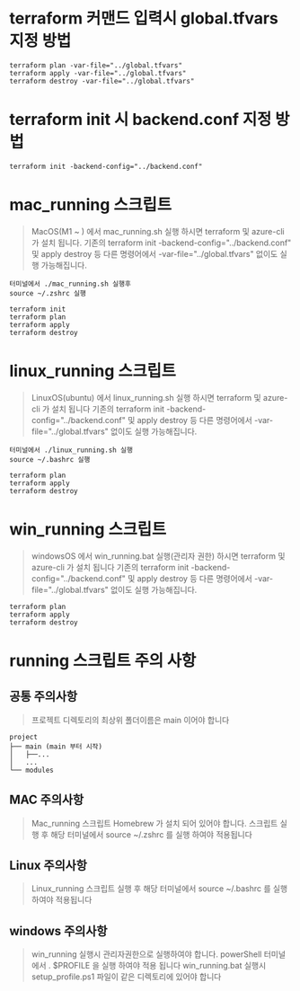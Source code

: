 # terraform 커맨드 입력시 global.tfvars 지정 방법 
```
terraform plan -var-file="../global.tfvars"
terraform apply -var-file="../global.tfvars"
terraform destroy -var-file="../global.tfvars"
```

# terraform init 시  backend.conf 지정 방법 
```
terraform init -backend-config="../backend.conf"
```

# mac_running 스크립트
> MacOS(M1 ~ ) 에서 mac_running.sh 실행 하시면 terraform 및 azure-cli 가 설치 됩니다. 기존의 terraform init -backend-config="../backend.conf" 및 apply destroy 등 다른 명령어에서 -var-file="../global.tfvars" 없이도 실행 가능해집니다.
```
터미널에서 ./mac_running.sh 실행후 
source ~/.zshrc 실행

terraform init
terraform plan
terraform apply
terraform destroy
```

# linux_running 스크립트
> LinuxOS(ubuntu) 에서 linux_running.sh 실행 하시면 terraform 및 azure-cli 가 설치 됩니다 기존의 terraform init -backend-config="../backend.conf" 및 apply destroy 등 다른 명령어에서 -var-file="../global.tfvars" 없이도 실행 가능해집니다.
```
터미널에서 ./linux_running.sh 실행
source ~/.bashrc 실행

terraform plan
terraform apply
terraform destroy
```

# win_running 스크립트
> windowsOS 에서  win_running.bat 실행(관리자 권한) 하시면 terraform 및 azure-cli 가 설치 됩니다 기존의 terraform init -backend-config="../backend.conf" 및 apply destroy 등 다른 명령어에서 -var-file="../global.tfvars" 없이도 실행 가능해집니다.
```
terraform plan
terraform apply
terraform destroy
```

# running 스크립트 주의 사항
## 공통 주의사항 
> 프로젝트 디렉토리의  최상위 폴더이름은 main 이어야 합니다 
```
project
├── main (main 부터 시작)
│   ├──...
│   ...
└── modules
```

## MAC 주의사항 
> Mac_running 스크립트  Homebrew 가 설치 되어 있어야 합니다. 스크립트 실행 후 해당 터미널에서 source ~/.zshrc 를 실행 하여야 적용됩니다

## Linux 주의사항 
> Linux_running 스크립트 실행 후 해당 터미널에서 source ~/.bashrc 를 실행 하여야 적용됩니다  


## windows 주의사항 
> win_running 실행시 관리자권한으로 실행하여야 합니다. powerShell 터미널에서 . $PROFILE 을 실행 하여야 적용 됩니다 win_running.bat 실행시 setup_profile.ps1 파일이 같은 디렉토리에 있어야 합니다 



